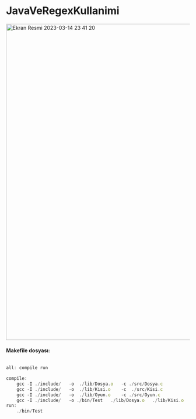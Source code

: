 # JavaVeRegexKullanimi

<img width="863" alt="Ekran Resmi 2023-03-14 23 41 20" src="https://user-images.githubusercontent.com/75799790/225132293-c25d5b6f-52de-434f-92c7-5a68a7fdc40d.png">


#### Makefile dosyası:

```javascript

all: compile run

compile:
	gcc	-I ./include/	-o	./lib/Dosya.o	-c ./src/Dosya.c
	gcc	-I ./include/	-o	./lib/Kisi.o	-c  ./src/Kisi.c
	gcc	-I ./include/	-o	./lib/Oyun.o 	-c ./src/Oyun.c
	gcc -I ./include/	-o ./bin/Test	./lib/Dosya.o 	./lib/Kisi.o 	./lib/Oyun.o 	./src/Test.c
run:
	./bin/Test
```

